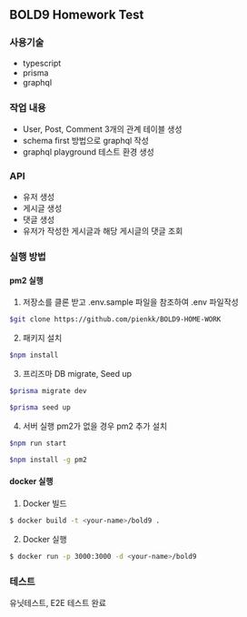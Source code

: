 ## BOLD9 Homework Test

### 사용기술

- typescript
- prisma
- graphql

### 작업 내용

- User, Post, Comment 3개의 관계 테이블 생성
- schema first 방법으로 graphql 작성
- graphql playground 테스트 환경 생성

### API

- 유저 생성
- 게시글 생성
- 댓글 생성
- 유저가 작성한 게시글과 해당 게시글의 댓글 조회

### 실행 방법

#### pm2 실행

1. 저장소를 클론 받고 .env.sample 파일을 참조하여 .env 파일작성

```bash
$git clone https://github.com/pienkk/BOLD9-HOME-WORK
```

2. 패키지 설치

```bash
$npm install
```

3. 프리즈마 DB migrate, Seed up

```bash
$prisma migrate dev
```

```bash
$prisma seed up
```

4. 서버 실행 pm2가 없을 경우 pm2 추가 설치

```bash
$npm run start
```

```bash
$npm install -g pm2
```

#### docker 실행

1. Docker 빌드

```bash
$ docker build -t <your-name>/bold9 .
```

2. Docker 실행

```bash
$ docker run -p 3000:3000 -d <your-name>/bold9
```

### 테스트

유닛테스트, E2E 테스트 완료
